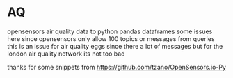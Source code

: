 # AQ
opensensors air quality data to python pandas dataframes
some issues here since opensensors only allow 100 topics or messages from queries
this is an issue for air quality eggs since there a lot of messages
but for the london air quality network its not too bad

thanks for some snippets from https://github.com/tzano/OpenSensors.io-Py

